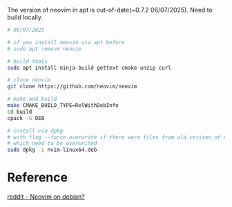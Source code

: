 The version of neovim in apt is out-of-date(~0.7.2 06/07/2025). Need to build locally.
```bash
# 06/07/2025 

# if you install neovim via apt before
# sudo apt remove neovim

# build tools
sudo apt install ninja-build gettext cmake unzip curl

# clone neovim 
git clone https://github.com/neovim/neovim

# make and build
make CMAKE_BUILD_TYPE=RelWithDebInfo
cd build
cpack -G DEB

# install via dpkg
# with flag --force-overwrite if there were files from old verison of neovim installed by apt
# which need to be overwrited
sudo dpkg -i nvim-linux64.deb
```

# Reference
[reddit - Neovim on debian?
](https://www.reddit.com/r/debian/comments/188d3wc/neovim_on_debian/)
